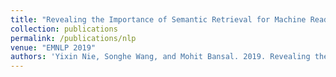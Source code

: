 ```yaml
---
title: "Revealing the Importance of Semantic Retrieval for Machine Reading at Scale"
collection: publications
permalink: /publications/nlp
venue: "EMNLP 2019"
authors: 'Yixin Nie, Songhe Wang, and Mohit Bansal. 2019. Revealing the importance of semantic retrieval for machine reading at scale. In Empirical Methods in Natural Language Processing (EMNLP).'
---
```

